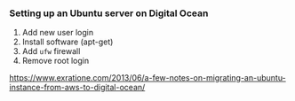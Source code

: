### Setting up an Ubuntu server on Digital Ocean

1. Add new user login
2. Install software (apt-get)
3. Add `ufw` firewall
4. Remove root login


https://www.exratione.com/2013/06/a-few-notes-on-migrating-an-ubuntu-instance-from-aws-to-digital-ocean/
